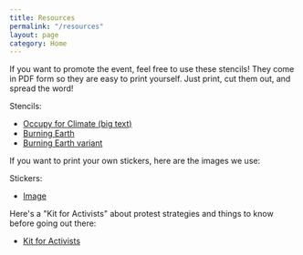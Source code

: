 ```yaml
---
title: Resources
permalink: "/resources"
layout: page
category: Home
---
```


If you want to promote the event, feel free to use these stencils! They come in PDF form so they are easy to print yourself. Just print, cut them out, and spread the word!

Stencils:
 - [Occupy for Climate (big text)]({{site.baseurl}}assets/stencil_occupyforclimate.pdf)
 - [Burning Earth]({{site.baseurl}}assets/stencil_globe1.pdf)
 - [Burning Earth variant]({{site.baseurl}}assets/stencil_globe2.pdf)
 
If you want to print your own stickers, here are the images we use:

Stickers:
 - [Image]({{site.baseurl}}assets/404.png)
 
Here's a "Kit for Activists" about protest strategies and things to know before going out there:
 - [Kit for Activists](/kit)